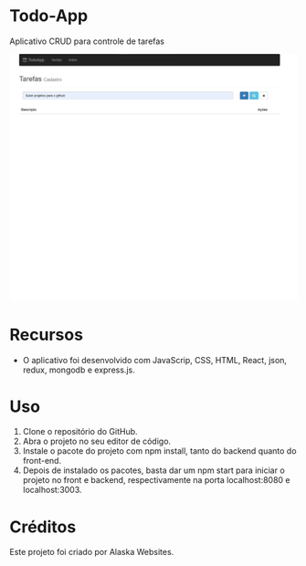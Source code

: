 # Todo-App

Aplicativo CRUD para controle de tarefas

<img src="./frontend-sem-redux/src/assets/img/design.png" alt="Todo-App">

# Recursos

* O aplicativo foi desenvolvido com JavaScrip, CSS, HTML, React, json, redux, mongodb e express.js.

# Uso

1. Clone o repositório do GitHub.
2. Abra o projeto no seu editor de código.
3. Instale o pacote do projeto com npm install, tanto do backend quanto do front-end.
4. Depois de instalado os pacotes, basta dar um npm start para iniciar o projeto no front e backend, respectivamente na porta localhost:8080 e localhost:3003.

# Créditos

Este projeto foi criado por Alaska Websites.